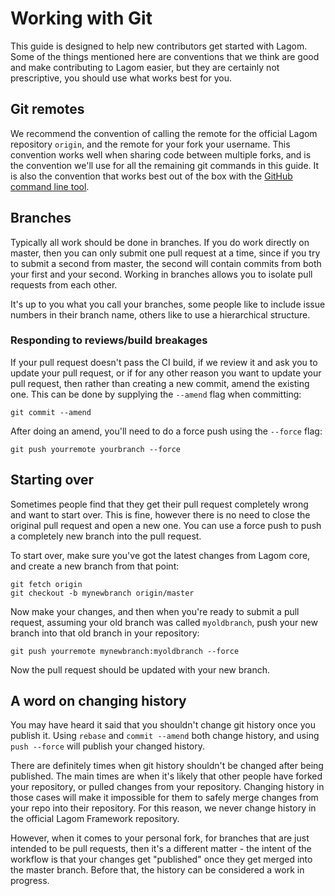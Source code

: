 <!--- Copyright (C) 2016-2018 Lightbend Inc. <https://www.lightbend.com> -->
# Working with Git

This guide is designed to help new contributors get started with Lagom.  Some of the things mentioned here are conventions that we think are good and make contributing to Lagom easier, but they are certainly not prescriptive, you should use what works best for you.

## Git remotes

We recommend the convention of calling the remote for the official Lagom repository `origin`, and the remote for your fork your username.  This convention works well when sharing code between multiple forks, and is the convention we'll use for all the remaining git commands in this guide.  It is also the convention that works best out of the box with the [GitHub command line tool](https://github.com/github/hub).

## Branches

Typically all work should be done in branches.  If you do work directly on master, then you can only submit one pull request at a time, since if you try to submit a second from master, the second will contain commits from both your first and your second.  Working in branches allows you to isolate pull requests from each other.

It's up to you what you call your branches, some people like to include issue numbers in their branch name, others like to use a hierarchical structure.

### Responding to reviews/build breakages

If your pull request doesn't pass the CI build, if we review it and ask you to update your pull request, or if for any other reason you want to update your pull request, then rather than creating a new commit, amend the existing one.  This can be done by supplying the `--amend` flag when committing:

    git commit --amend

After doing an amend, you'll need to do a force push using the `--force` flag:

    git push yourremote yourbranch --force

## Starting over

Sometimes people find that they get their pull request completely wrong and want to start over.  This is fine, however there is no need to close the original pull request and open a new one.  You can use a force push to push a completely new branch into the pull request.

To start over, make sure you've got the latest changes from Lagom core, and create a new branch from that point:

    git fetch origin
    git checkout -b mynewbranch origin/master

Now make your changes, and then when you're ready to submit a pull request, assuming your old branch was called `myoldbranch`, push your new branch into that old branch in your repository:

    git push yourremote mynewbranch:myoldbranch --force

Now the pull request should be updated with your new branch.

## A word on changing history

You may have heard it said that you shouldn't change git history once you publish it.  Using `rebase` and `commit --amend` both change history, and using `push --force` will publish your changed history.

There are definitely times when git history shouldn't be changed after being published.  The main times are when it's likely that other people have forked your repository, or pulled changes from your repository.  Changing history in those cases will make it impossible for them to safely merge changes from your repo into their repository.  For this reason, we never change history in the official Lagom Framework repository.

However, when it comes to your personal fork, for branches that are just intended to be pull requests, then it's a different matter - the intent of the workflow is that your changes get "published" once they get merged into the master branch.  Before that, the history can be considered a work in progress.
